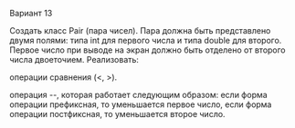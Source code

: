 Вариант 13

Создать класс Pair (пара чисел). Пара должна быть представлено двумя полями: типа int для первого числа и типа double для второго. Первое число при выводе на экран должно быть отделено от второго числа двоеточием. Реализовать:

операции сравнения (<, >).
	
операция --, которая работает следующим образом: если форма операции префиксная, то уменьшается первое число, если форма операции постфиксная,
то уменьшается второе число.
